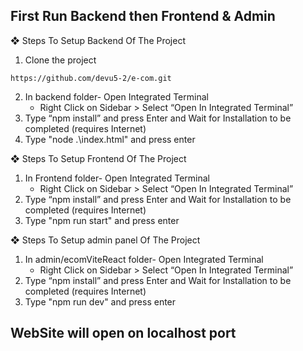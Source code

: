 ## First Run Backend then Frontend & Admin

❖ Steps To Setup Backend Of The Project

1. Clone the project
```
https://github.com/devu5-2/e-com.git
```
2. In backend folder- Open Integrated Terminal
    - Right Click on Sidebar > Select “Open In Integrated Terminal”
3. Type “npm install” and press Enter and Wait for Installation to be completed (requires Internet)
4. Type "node .\index.html" and press enter


❖ Steps To Setup Frontend Of The Project

1. In Frontend folder- Open Integrated Terminal
    - Right Click on Sidebar > Select “Open In Integrated Terminal”
2. Type “npm install” and press Enter and Wait for Installation to be completed (requires Internet)
3. Type "npm run start" and press enter


❖ Steps To Setup admin panel Of The Project

1. In admin/ecomViteReact folder- Open Integrated Terminal
    - Right Click on Sidebar > Select “Open In Integrated Terminal”
2. Type “npm install” and press Enter and Wait for Installation to be completed (requires Internet)
3. Type "npm run dev" and press enter

## WebSite will open on localhost port 
